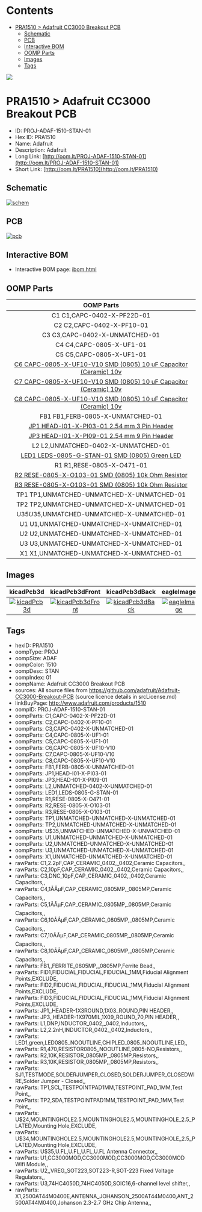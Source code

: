 



Contents
========

* [PRA1510 > Adafruit CC3000 Breakout PCB](#pra1510--adafruit-cc3000-breakout-pcb)
	* [Schematic](#schematic)
	* [PCB](#pcb)
	* [Interactive BOM](#interactive-bom)
	* [OOMP Parts](#oomp-parts)
	* [Images](#images)
	* [Tags](#tags)
  
![][im]
# PRA1510 > Adafruit CC3000 Breakout PCB

- ID: PROJ-ADAF-1510-STAN-01
- Hex ID: PRA1510
- Name: Adafruit
- Description: Adafruit
- Long Link: [http://oom.lt/PROJ-ADAF-1510-STAN-01](http://oom.lt/PROJ-ADAF-1510-STAN-01)
- Short Link: [http://oom.lt/PRA1510](http://oom.lt/PRA1510)

## Schematic
  
[![schem](eagleSchemImage.png)](eagleSchemImage.png)
## PCB
  
[![pcb](eagleImage.png)](eagleImage.png)
## Interactive BOM

- Interactive BOM page: [ibom.html](https://htmlpreview.github.io/?https://github.com/oomlout/oomlout_OOMP_projects/blob/main/PROJ-ADAF-1510-STAN-01/kicad/bom/ibom.html)

## OOMP Parts
  

|OOMP Parts|
| :---: |
|C1 C1,CAPC-0402-X-PF22D-01|
|C2 C2,CAPC-0402-X-PF10-01|
|C3 C3,CAPC-0402-X-UNMATCHED-01|
|C4 C4,CAPC-0805-X-UF1-01|
|C5 C5,CAPC-0805-X-UF1-01|
|[C6 CAPC-0805-X-UF10-V10 SMD (0805) 10 uF Capacitor (Ceramic) 10v](https://github.com/oomlout/oomlout_OOMP_parts/tree/main/CAPC-0805-X-UF10-V10/)|
|[C7 CAPC-0805-X-UF10-V10 SMD (0805) 10 uF Capacitor (Ceramic) 10v](https://github.com/oomlout/oomlout_OOMP_parts/tree/main/CAPC-0805-X-UF10-V10/)|
|[C8 CAPC-0805-X-UF10-V10 SMD (0805) 10 uF Capacitor (Ceramic) 10v](https://github.com/oomlout/oomlout_OOMP_parts/tree/main/CAPC-0805-X-UF10-V10/)|
|FB1 FB1,FERB-0805-X-UNMATCHED-01|
|[JP1 HEAD-I01-X-PI03-01 2.54 mm 3 Pin Header](https://github.com/oomlout/oomlout_OOMP_parts/tree/main/HEAD-I01-X-PI03-01/)|
|[JP3 HEAD-I01-X-PI09-01 2.54 mm 9 Pin Header](https://github.com/oomlout/oomlout_OOMP_parts/tree/main/HEAD-I01-X-PI09-01/)|
|L2 L2,UNMATCHED-0402-X-UNMATCHED-01|
|[LED1 LEDS-0805-G-STAN-01 SMD (0805) Green LED](https://github.com/oomlout/oomlout_OOMP_parts/tree/main/LEDS-0805-G-STAN-01/)|
|R1 R1,RESE-0805-X-O471-01|
|[R2 RESE-0805-X-O103-01 SMD (0805) 10k Ohm Resistor](https://github.com/oomlout/oomlout_OOMP_parts/tree/main/RESE-0805-X-O103-01/)|
|[R3 RESE-0805-X-O103-01 SMD (0805) 10k Ohm Resistor](https://github.com/oomlout/oomlout_OOMP_parts/tree/main/RESE-0805-X-O103-01/)|
|TP1 TP1,UNMATCHED-UNMATCHED-X-UNMATCHED-01|
|TP2 TP2,UNMATCHED-UNMATCHED-X-UNMATCHED-01|
|U$35 U$35,UNMATCHED-UNMATCHED-X-UNMATCHED-01|
|U1 U1,UNMATCHED-UNMATCHED-X-UNMATCHED-01|
|U2 U2,UNMATCHED-UNMATCHED-X-UNMATCHED-01|
|U3 U3,UNMATCHED-UNMATCHED-X-UNMATCHED-01|
|X1 X1,UNMATCHED-UNMATCHED-X-UNMATCHED-01|

## Images
  
  

|kicadPcb3d|kicadPcb3dFront|kicadPcb3dBack|eagleImage|eagleSchemImage|
| :---: | :---: | :---: | :---: | :---: |
|[![kicadPcb3d](kicadPcb3d_140.png)](kicadPcb3d.png)|[![kicadPcb3dFront](kicadPcb3dFront_140.png)](kicadPcb3dFront.png)|[![kicadPcb3dBack](kicadPcb3dBack_140.png)](kicadPcb3dBack.png)|[![eagleImage](eagleImage_140.png)](eagleImage.png)|[![eagleSchemImage](eagleSchemImage_140.png)](eagleSchemImage.png)|

## Tags

- hexID: PRA1510
- oompType: PROJ
- oompSize: ADAF
- oompColor: 1510
- oompDesc: STAN
- oompIndex: 01
- oompName: Adafruit CC3000 Breakout PCB
- sources: All source files from https://github.com/adafruit/Adafruit-CC3000-Breakout-PCB (source licence details in srcLicense.md)
- linkBuyPage: http://www.adafruit.com/products/1510
- oompID: PROJ-ADAF-1510-STAN-01
- oompParts: C1,CAPC-0402-X-PF22D-01
- oompParts: C2,CAPC-0402-X-PF10-01
- oompParts: C3,CAPC-0402-X-UNMATCHED-01
- oompParts: C4,CAPC-0805-X-UF1-01
- oompParts: C5,CAPC-0805-X-UF1-01
- oompParts: C6,CAPC-0805-X-UF10-V10
- oompParts: C7,CAPC-0805-X-UF10-V10
- oompParts: C8,CAPC-0805-X-UF10-V10
- oompParts: FB1,FERB-0805-X-UNMATCHED-01
- oompParts: JP1,HEAD-I01-X-PI03-01
- oompParts: JP3,HEAD-I01-X-PI09-01
- oompParts: L2,UNMATCHED-0402-X-UNMATCHED-01
- oompParts: LED1,LEDS-0805-G-STAN-01
- oompParts: R1,RESE-0805-X-O471-01
- oompParts: R2,RESE-0805-X-O103-01
- oompParts: R3,RESE-0805-X-O103-01
- oompParts: TP1,UNMATCHED-UNMATCHED-X-UNMATCHED-01
- oompParts: TP2,UNMATCHED-UNMATCHED-X-UNMATCHED-01
- oompParts: U$35,UNMATCHED-UNMATCHED-X-UNMATCHED-01
- oompParts: U1,UNMATCHED-UNMATCHED-X-UNMATCHED-01
- oompParts: U2,UNMATCHED-UNMATCHED-X-UNMATCHED-01
- oompParts: U3,UNMATCHED-UNMATCHED-X-UNMATCHED-01
- oompParts: X1,UNMATCHED-UNMATCHED-X-UNMATCHED-01
- rawParts: C1,2.2pF,CAP_CERAMIC_0402,_0402,Ceramic Capacitors,,
- rawParts: C2,10pF,CAP_CERAMIC_0402,_0402,Ceramic Capacitors,,
- rawParts: C3,DNC_10pF,CAP_CERAMIC_0402,_0402,Ceramic Capacitors,,
- rawParts: C4,1ÃÂµF,CAP_CERAMIC_0805MP,_0805MP,Ceramic Capacitors,,
- rawParts: C5,1ÃÂµF,CAP_CERAMIC_0805MP,_0805MP,Ceramic Capacitors,,
- rawParts: C6,10ÃÂµF,CAP_CERAMIC_0805MP,_0805MP,Ceramic Capacitors,,
- rawParts: C7,10ÃÂµF,CAP_CERAMIC_0805MP,_0805MP,Ceramic Capacitors,,
- rawParts: C8,10ÃÂµF,CAP_CERAMIC_0805MP,_0805MP,Ceramic Capacitors,,
- rawParts: FB1,,FERRITE_0805MP,_0805MP,Ferrite Bead,,
- rawParts: FID1,FIDUCIAL,FIDUCIAL,FIDUCIAL_1MM,Fiducial Alignment Points,EXCLUDE,
- rawParts: FID2,FIDUCIAL,FIDUCIAL,FIDUCIAL_1MM,Fiducial Alignment Points,EXCLUDE,
- rawParts: FID3,FIDUCIAL,FIDUCIAL,FIDUCIAL_1MM,Fiducial Alignment Points,EXCLUDE,
- rawParts: JP1,,HEADER-1X3ROUND,1X03_ROUND,PIN HEADER,,
- rawParts: JP3,,HEADER-1X970MIL,1X09_ROUND_70,PIN HEADER,,
- rawParts: L1,DNP,INDUCTOR_0402,_0402,Inductors,,
- rawParts: L2,2.2nH,INDUCTOR_0402,_0402,Inductors,,
- rawParts: LED1,green,LED0805_NOOUTLINE,CHIPLED_0805_NOOUTLINE,LED,,
- rawParts: R1,470,RESISTOR0805_NOOUTLINE,0805-NO,Resistors,,
- rawParts: R2,10K,RESISTOR_0805MP,_0805MP,Resistors,,
- rawParts: R3,10K,RESISTOR_0805MP,_0805MP,Resistors,,
- rawParts: SJ1,TESTMODE,SOLDERJUMPER_CLOSED,SOLDERJUMPER_CLOSEDWIRE,Solder Jumper - Closed,,
- rawParts: TP1,SCL,TESTPOINTPAD1MM,TESTPOINT_PAD_1MM,Test Point,,
- rawParts: TP2,SDA,TESTPOINTPAD1MM,TESTPOINT_PAD_1MM,Test Point,,
- rawParts: U$24,MOUNTINGHOLE2.5,MOUNTINGHOLE2.5,MOUNTINGHOLE_2.5_PLATED,Mounting Hole,EXCLUDE,
- rawParts: U$34,MOUNTINGHOLE2.5,MOUNTINGHOLE2.5,MOUNTINGHOLE_2.5_PLATED,Mounting Hole,EXCLUDE,
- rawParts: U$35,U.FL,U.FL,U.FL,U.FL Antenna Connector,,
- rawParts: U1,CC3000MOD,CC3000MOD,CC3000MOD,CC3000MOD Wifi Module,,
- rawParts: U2,,VREG_SOT223,SOT223-R,SOT-223 Fixed Voltage Regulators,,
- rawParts: U3,74HC4050D,74HC4050D,SOIC16,6-channel level shifter,,
- rawParts: X1,2500AT44M0400E,ANTENNA_JOHANSON_2500AT44M0400,ANT_2500AT44M0400,Johanson 2.3-2.7 GHz Chip Antenna,,



[im]: kicadPcb3d_450.png
